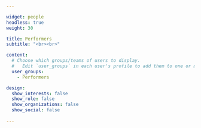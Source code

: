 ```yaml
---

widget: people
headless: true
weight: 30

title: Performers
subtitle: "<br><br>"

content:
  # Choose which groups/teams of users to display.
  #   Edit `user_groups` in each user's profile to add them to one or more of these groups.
  user_groups:
    - Performers

design:
  show_interests: false
  show_role: false
  show_organizations: false
  show_social: false
  
---
```

